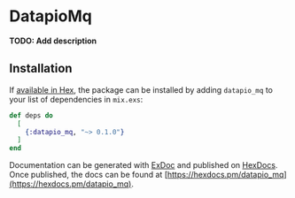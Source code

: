 # DatapioMq

**TODO: Add description**

## Installation

If [available in Hex](https://hex.pm/docs/publish), the package can be installed
by adding `datapio_mq` to your list of dependencies in `mix.exs`:

```elixir
def deps do
  [
    {:datapio_mq, "~> 0.1.0"}
  ]
end
```

Documentation can be generated with [ExDoc](https://github.com/elixir-lang/ex_doc)
and published on [HexDocs](https://hexdocs.pm). Once published, the docs can
be found at [https://hexdocs.pm/datapio_mq](https://hexdocs.pm/datapio_mq).

